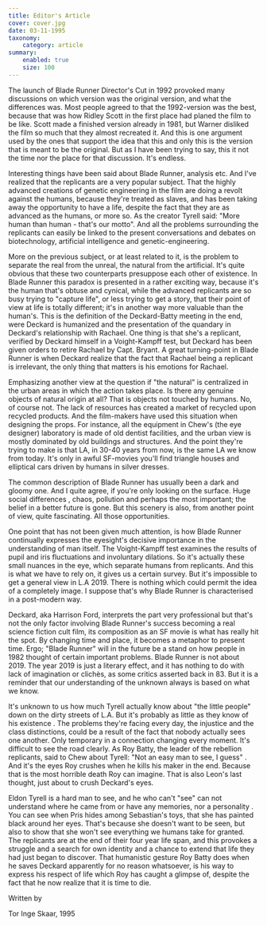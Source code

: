 ```yaml
---
title: Editor's Article
cover: cover.jpg
date: 03-11-1995
taxonomy:
    category: article
summary:
	enabled: true
	size: 100
---
```


The launch of Blade Runner Director's Cut in 1992 provoked many discussions on which version was the original version, and what the differences was. Most people agreed to that the 1992-version was the best, because that was how Ridley Scott in the first place had planed the film to be like. Scott made a finished version already in 1981, but Warner disliked the film so much that they almost recreated it. And this is one argument used by the ones that support the idea that this and only this is the version that is meant to be the original. But as I have been trying to say, this it not the time nor the place for that discussion. It's endless.

Interesting things have been said about Blade Runner, analysis etc. And I've realized that the replicants are a very popular subject. That the highly advanced creations of genetic engineering in the film are doing a revolt against the humans, because they're treated as slaves, and has been taking away the opportunity to have a life, despite the fact that they are as advanced as the humans, or more so. As the creator Tyrell said: "More human than human - that's our motto". And all the problems surrounding the replicants can easily be linked to the present conversations and debates on biotechnology, artificial intelligence and genetic-engineering.

More on the previous subject, or at least related to it, is the problem to separate the real from the unreal, the natural from the artificial. It's quite obvious that these two counterparts presuppose each other of existence. In Blade Runner this paradox is presented in a rather exciting way, because it's the human that's obtuse and cynical, while the advanced replicants are so busy trying to "capture life", or less trying to get a story, that their point of view at life is totally different; it's in another way more valuable than the human's. This is the definition of the Deckard-Batty meeting in the end, were Deckard is humanized and the presentation of the quandary in Deckard's relationship with Rachael. One thing is that she's a replicant, verified by Deckard himself in a Voight-Kampff test, but Deckard has been given orders to retire Rachael by Capt. Bryant. A great turning-point in Blade Runner is when Deckard realize that the fact that Rachael being a replicant is irrelevant, the only thing that matters is his emotions for Rachael.

Emphasizing another view at the question if "the natural" is centralized in the urban areas in which the action takes place. Is there any genuine objects of natural origin at all? That is objects not touched by humans. No, of course not. The lack of resources has created a market of recycled upon recycled products. And the film-makers have used this situation when designing the props. For instance, all the equipment in Chew's (the eye designer) laboratory is made of old dentist facilities, and the urban view is mostly dominated by old buildings and structures. And the point they're trying to make is that LA, in 30-40 years from now, is the same LA we know from today. It's only in awful SF-movies you'll find triangle houses and elliptical cars driven by humans in silver dresses.

The common description of Blade Runner has usually been a dark and gloomy one. And I quite agree, if you're only looking on the surface. Huge social differences , chaos, pollution and perhaps the most important; the belief in a better future is gone. But this scenery is also, from another point of view, quite fascinating. All those opportunities.

One point that has not been given much attention, is how Blade Runner continually expresses the eyesight's decisive importance in the understanding of man itself. The Voight-Kampff test examines the results of pupil and iris fluctuations and involuntary dilations. So it's actually these small nuances in the eye, which separate humans from replicants. And this is what we have to rely on, it gives us a certain survey. But it's impossible to get a general view in L.A 2019. There is nothing which could permit the idea of a completely image. I suppose that's why Blade Runner is characterised in a post-modern way.

Deckard, aka Harrison Ford, interprets the part very professional but that's not the only factor involving Blade Runner's success becoming a real science fiction cult film, its composition as an SF movie is what has really hit the spot. By changing time and place, it becomes a metaphor to present time. Ergo; "Blade Runner" will in the future be a stand on how people in 1982 thought of certain important problems. Blade Runner is not about 2019. The year 2019 is just a literary effect, and it has nothing to do with lack of imagination or clichès, as some critics asserted back in 83. But it is a reminder that our understanding of the unknown always is based on what we know.

It's unknown to us how much Tyrell actually know about "the little people" down on the dirty streets of L.A. But it's probably as little as they know of his existence . The problems they're facing every day, the injustice and the class distinctions, could be a result of the fact that nobody actually sees one another. Only temporary in a connection changing every moment. It's difficult to see the road clearly. As Roy Batty, the leader of the rebellion replicants, said to Chew about Tyrell: "Not an easy man to see, I guess" . And it's the eyes Roy crushes when he kills his maker in the end. Because that is the most horrible death Roy can imagine. That is also Leon's last thought, just about to crush Deckard's eyes.

Eldon Tyrell is a hard man to see, and he who can't "see" can not understand where he came from or have any memories, nor a personality . You can see when Pris hides among Sebastian's toys, that she has painted black around her eyes. That's because she doesn't want to be seen, but also to show that she won't see everything we humans take for granted. The replicants are at the end of their four year life span, and this provokes a struggle and a search for own identity and a chance to extend that life they had just began to discover. That humanistic gesture Roy Batty does when he saves Deckard apparently for no reason whatsoever, is his way to express his respect of life which Roy has caught a glimpse of, despite the fact that he now realize that it is time to die.

Written by

Tor Inge Skaar, 1995
